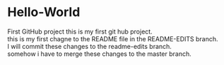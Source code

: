 # Hello-World
First GitHub project
this is my first git hub project. </br>
this is my first chagne to the README file in the README-EDITS branch. </br>
I will commit these changes to the readme-edits branch. </br>
somehow i have to merge these changes to the master branch. </br>
